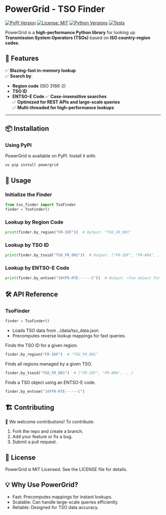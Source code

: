 # PowerGrid - TSO Finder

[![PyPI Version](https://img.shields.io/pypi/v/powergrid.svg)](https://pypi.org/project/powergrid/)
[![License: MIT](https://img.shields.io/badge/License-MIT-blue.svg)](LICENSE)
[![Python Versions](https://img.shields.io/pypi/pyversions/powergrid.svg)](https://pypi.org/project/powergrid/)
[![Tests](https://github.com/cameraink/powergrid/actions/workflows/tests.yml/badge.svg)](https://github.com/cameraink/powergrid/actions)

PowerGrid is a **high-performance Python library** for looking up **Transmission System Operators (TSOs)** based on **ISO country-region codes**.

## 🚀 Features

✅ **Blazing-fast in-memory lookup**  
✅ **Search by**:
- **Region code** (ISO 3166-2)
- **TSO ID**
- **ENTSO-E Code**
✅ **Case-insensitive searches**  
✅ **Optimized for REST APIs and large-scale queries**  
✅ **Multi-threaded for high-performance lookups**  

---

## 📦 Installation

### **Using PyPI**
PowerGrid is available on PyPI. Install it with:
```sh
uv pip install powergrid
```

## 📖 Usage
### Initialize the Finder
```python
from tso_finder import TsoFinder
finder = TsoFinder()
```
### Lookup by Region Code
```python
print(finder.by_region("FR-IDF"))  # Output: "TSO_FR_001"
```

### Lookup by TSO ID
```python
print(finder.by_tsoid("TSO_FR_001"))  # Output: ["FR-IDF", "FR-ARA", ...]
```

### Lookup by ENTSO-E Code
```python
print(finder.by_entsoe("10YFR-RTE------C"))  # Output: <Tso object for RTE>
```

## 🛠 API Reference
### TsoFinder
```python
finder = TsoFinder()
```
- Loads TSO data from ../data/tso_data.json
- Precomputes reverse lookup mappings for fast queries.

Finds the TSO ID for a given region.
```python
finder.by_region("FR-IDF")  # "TSO_FR_001"
```

Finds all regions managed by a given TSO.
```python
finder.by_tsoid("TSO_FR_001")  # ["FR-IDF", "FR-ARA", ...]
```

Finds a TSO object using an ENTSO-E code.
```python
finder.by_entsoe("10YFR-RTE------C")
```

## 🏗 Contributing
👥 We welcome contributions!
To contribute:

1. Fork the repo and create a branch.
2. Add your feature or fix a bug.
3. Submit a pull request.

## 📜 License
PowerGrid is MIT Licensed. See the LICENSE file for details.

## 💡 Why Use PowerGrid?
- Fast: Precomputes mappings for instant lookups.
- Scalable: Can handle large-scale queries efficiently.
- Reliable: Designed for TSO data accuracy.


